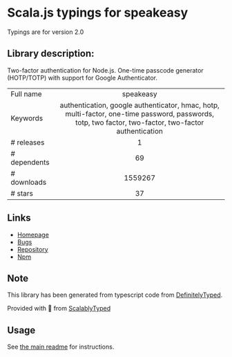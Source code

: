 
# Scala.js typings for speakeasy

Typings are for version 2.0

## Library description:
Two-factor authentication for Node.js. One-time passcode generator (HOTP/TOTP) with support for Google Authenticator.

|                    |                 |
| ------------------ | :-------------: |
| Full name          | speakeasy |
| Keywords           | authentication, google authenticator, hmac, hotp, multi-factor, one-time password, passwords, totp, two factor, two-factor, two-factor authentication |
| # releases         | 1 |
| # dependents       | 69 |
| # downloads        | 1559267 |
| # stars            | 37 |

## Links
- [Homepage](http://github.com/speakeasyjs/speakeasy)
- [Bugs](https://github.com/speakeasyjs/speakeasy/issues)
- [Repository](https://github.com/speakeasyjs/speakeasy)
- [Npm](https://www.npmjs.com/package/speakeasy)
    


## Note
This library has been generated from typescript code from [DefinitelyTyped](https://definitelytyped.org).

Provided with :purple_heart: from [ScalablyTyped](https://github.com/oyvindberg/ScalablyTyped)

## Usage
See [the main readme](../../readme.md) for instructions.



